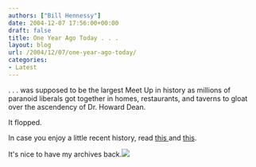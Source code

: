 ```yaml
---
authors: ["Bill Hennessy"]
date: 2004-12-07 17:56:00+00:00
draft: false
title: One Year Ago Today . . .
layout: blog
url: /2004/12/07/one-year-ago-today/
categories:
- Latest
---
```


. . . was supposed to be the largest Meet Up in history as millions of paranoid liberals got together in homes, restaurants, and taverns to gloat over the ascendency of Dr. Howard Dean.   
  
It flopped.   
  
In case you enjoy a little recent history, read [this ](https://blog.billhennessy.com/blogs/hennessys_view/archive/2004/01/03/807.aspx)and [this](https://blog.billhennessy.com/blogs/hennessys_view/archive/2004/01/01/815.aspx).   
  
It's nice to have my archives back.![](https://blog.billhennessy.com/aggbug.aspx?PostID=455)

